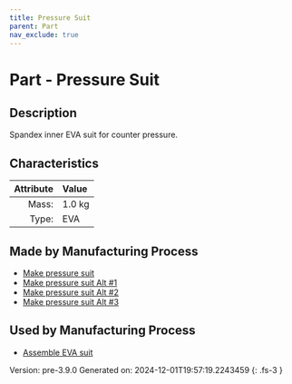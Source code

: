 ```yaml
---
title: Pressure Suit
parent: Part
nav_exclude: true
---
```

# Part - Pressure Suit

## Description
Spandex inner EVA suit for counter pressure.

## Characteristics

| Attribute      | Value |
|--------:|:------|
|Mass:|1.0 kg|
|Type:|EVA|

## Made by Manufacturing Process

- [Make pressure suit](../process/make-pressure-suit.html)
- [Make pressure suit Alt #1](../process/make-pressure-suit-alt--1.html)
- [Make pressure suit Alt #2](../process/make-pressure-suit-alt--2.html)
- [Make pressure suit Alt #3](../process/make-pressure-suit-alt--3.html)

## Used by Manufacturing Process

- [Assemble EVA suit](../process/assemble-eva-suit.html)


Version: pre-3.9.0 Generated on: 2024-12-01T19:57:19.2243459
{: .fs-3 }

